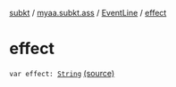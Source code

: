 [subkt](../../index.md) / [myaa.subkt.ass](../index.md) / [EventLine](index.md) / [effect](./effect.md)

# effect

`var effect: `[`String`](https://kotlinlang.org/api/latest/jvm/stdlib/kotlin/-string/index.html) [(source)](https://github.com/Myaamori/SubKt/blob/0.1.19/src/main/kotlin/myaa/subkt/ass/parser.kt#L473)
